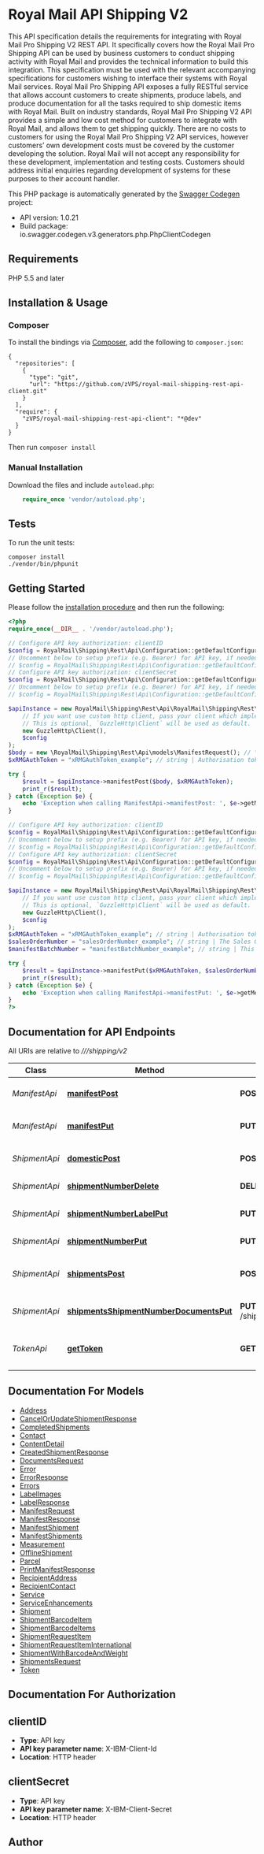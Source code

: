 # Royal Mail API Shipping V2
This API specification details the requirements for integrating with Royal Mail Pro Shipping V2 REST API. It specifically covers how the Royal Mail Pro Shipping API can be used by business customers to conduct shipping activity with Royal Mail and provides the technical information to build this integration. This specification must be used with the relevant accompanying specifications for customers wishing to interface their systems with Royal Mail services.  Royal Mail Pro Shipping API exposes a fully RESTful service that allows account customers to create shipments, produce labels, and produce documentation for all the tasks required to ship domestic items with Royal Mail. Built on industry standards, Royal Mail Pro Shipping V2 API provides a simple and low cost method for customers to integrate with Royal Mail, and allows them to get shipping quickly.  There are no costs to customers for using the Royal Mail Pro Shipping V2 API services, however customers’ own development costs must be covered by the customer developing the solution. Royal Mail will not accept any responsibility for these development, implementation and testing costs. Customers should address initial enquiries regarding development of systems for these purposes to their account handler.

This PHP package is automatically generated by the [Swagger Codegen](https://github.com/swagger-api/swagger-codegen) project:

- API version: 1.0.21
- Build package: io.swagger.codegen.v3.generators.php.PhpClientCodegen

## Requirements

PHP 5.5 and later

## Installation & Usage
### Composer

To install the bindings via [Composer](http://getcomposer.org/), add the following to `composer.json`:

```
{
  "repositories": [
    {
      "type": "git",
      "url": "https://github.com/zVPS/royal-mail-shipping-rest-api-client.git"
    }
  ],
  "require": {
    "zVPS/royal-mail-shipping-rest-api-client": "*@dev"
  }
}
```

Then run `composer install`

### Manual Installation

Download the files and include `autoload.php`:

```php
    require_once 'vendor/autoload.php';
```

## Tests

To run the unit tests:

```
composer install
./vendor/bin/phpunit
```

## Getting Started

Please follow the [installation procedure](#installation--usage) and then run the following:

```php
<?php
require_once(__DIR__ . '/vendor/autoload.php');

// Configure API key authorization: clientID
$config = RoyalMail\Shipping\Rest\Api\Configuration::getDefaultConfiguration()->setApiKey('X-IBM-Client-Id', 'YOUR_API_KEY');
// Uncomment below to setup prefix (e.g. Bearer) for API key, if needed
// $config = RoyalMail\Shipping\Rest\Api\Configuration::getDefaultConfiguration()->setApiKeyPrefix('X-IBM-Client-Id', 'Bearer');
// Configure API key authorization: clientSecret
$config = RoyalMail\Shipping\Rest\Api\Configuration::getDefaultConfiguration()->setApiKey('X-IBM-Client-Secret', 'YOUR_API_KEY');
// Uncomment below to setup prefix (e.g. Bearer) for API key, if needed
// $config = RoyalMail\Shipping\Rest\Api\Configuration::getDefaultConfiguration()->setApiKeyPrefix('X-IBM-Client-Secret', 'Bearer');

$apiInstance = new RoyalMail\Shipping\Rest\Api\RoyalMail\Shipping\Rest\Api\ManifestApi(
    // If you want use custom http client, pass your client which implements `GuzzleHttp\ClientInterface`.
    // This is optional, `GuzzleHttp\Client` will be used as default.
    new GuzzleHttp\Client(),
    $config
);
$body = new \RoyalMail\Shipping\Rest\Api\models\ManifestRequest(); // \RoyalMail\Shipping\Rest\Api\models\ManifestRequest | 
$xRMGAuthToken = "xRMGAuthToken_example"; // string | Authorisation token required to invoke this operation. Can be retrieved by invoking the **_/token** operation.

try {
    $result = $apiInstance->manifestPost($body, $xRMGAuthToken);
    print_r($result);
} catch (Exception $e) {
    echo 'Exception when calling ManifestApi->manifestPost: ', $e->getMessage(), PHP_EOL;
}

// Configure API key authorization: clientID
$config = RoyalMail\Shipping\Rest\Api\Configuration::getDefaultConfiguration()->setApiKey('X-IBM-Client-Id', 'YOUR_API_KEY');
// Uncomment below to setup prefix (e.g. Bearer) for API key, if needed
// $config = RoyalMail\Shipping\Rest\Api\Configuration::getDefaultConfiguration()->setApiKeyPrefix('X-IBM-Client-Id', 'Bearer');
// Configure API key authorization: clientSecret
$config = RoyalMail\Shipping\Rest\Api\Configuration::getDefaultConfiguration()->setApiKey('X-IBM-Client-Secret', 'YOUR_API_KEY');
// Uncomment below to setup prefix (e.g. Bearer) for API key, if needed
// $config = RoyalMail\Shipping\Rest\Api\Configuration::getDefaultConfiguration()->setApiKeyPrefix('X-IBM-Client-Secret', 'Bearer');

$apiInstance = new RoyalMail\Shipping\Rest\Api\RoyalMail\Shipping\Rest\Api\ManifestApi(
    // If you want use custom http client, pass your client which implements `GuzzleHttp\ClientInterface`.
    // This is optional, `GuzzleHttp\Client` will be used as default.
    new GuzzleHttp\Client(),
    $config
);
$xRMGAuthToken = "xRMGAuthToken_example"; // string | Authorisation token required to invoke this operation. Can be retrieved by invoking the **_/token** operation.
$salesOrderNumber = "salesOrderNumber_example"; // string | The Sales Order Number, which is available via the GUI the day after the manifest was created.
$manifestBatchNumber = "manifestBatchNumber_example"; // string | This is the batch number to print and is returned by a prior call to create manifest operation.

try {
    $result = $apiInstance->manifestPut($xRMGAuthToken, $salesOrderNumber, $manifestBatchNumber);
    print_r($result);
} catch (Exception $e) {
    echo 'Exception when calling ManifestApi->manifestPut: ', $e->getMessage(), PHP_EOL;
}
?>
```

## Documentation for API Endpoints

All URIs are relative to *///shipping/v2*

Class | Method | HTTP request | Description
------------ | ------------- | ------------- | -------------
*ManifestApi* | [**manifestPost**](docs/Api/ManifestApi.md#manifestpost) | **POST** /manifest | Create shipping manifest.
*ManifestApi* | [**manifestPut**](docs/Api/ManifestApi.md#manifestput) | **PUT** /manifest | Create manifest image.
*ShipmentApi* | [**domesticPost**](docs/Api/ShipmentApi.md#domesticpost) | **POST** /domestic | Create a domestic shipment.
*ShipmentApi* | [**shipmentNumberDelete**](docs/Api/ShipmentApi.md#shipmentnumberdelete) | **DELETE** /{shipmentNumber} | Cancel a shipment.
*ShipmentApi* | [**shipmentNumberLabelPut**](docs/Api/ShipmentApi.md#shipmentnumberlabelput) | **PUT** /{shipmentNumber}/label | Create shipment label.
*ShipmentApi* | [**shipmentNumberPut**](docs/Api/ShipmentApi.md#shipmentnumberput) | **PUT** /{shipmentNumber} | Update a shipment.
*ShipmentApi* | [**shipmentsPost**](docs/Api/ShipmentApi.md#shipmentspost) | **POST** /shipments | Create an international or domestic shipment.
*ShipmentApi* | [**shipmentsShipmentNumberDocumentsPut**](docs/Api/ShipmentApi.md#shipmentsshipmentnumberdocumentsput) | **PUT** /shipments/{shipmentNumber}/documents | Create international documents.
*TokenApi* | [**getToken**](docs/Api/TokenApi.md#gettoken) | **GET** /token | Method to get a JSON Web Token (JWT).

## Documentation For Models

 - [Address](docs/Model/Address.md)
 - [CancelOrUpdateShipmentResponse](docs/Model/CancelOrUpdateShipmentResponse.md)
 - [CompletedShipments](docs/Model/CompletedShipments.md)
 - [Contact](docs/Model/Contact.md)
 - [ContentDetail](docs/Model/ContentDetail.md)
 - [CreatedShipmentResponse](docs/Model/CreatedShipmentResponse.md)
 - [DocumentsRequest](docs/Model/DocumentsRequest.md)
 - [Error](docs/Model/Error.md)
 - [ErrorResponse](docs/Model/ErrorResponse.md)
 - [Errors](docs/Model/Errors.md)
 - [LabelImages](docs/Model/LabelImages.md)
 - [LabelResponse](docs/Model/LabelResponse.md)
 - [ManifestRequest](docs/Model/ManifestRequest.md)
 - [ManifestResponse](docs/Model/ManifestResponse.md)
 - [ManifestShipment](docs/Model/ManifestShipment.md)
 - [ManifestShipments](docs/Model/ManifestShipments.md)
 - [Measurement](docs/Model/Measurement.md)
 - [OfflineShipment](docs/Model/OfflineShipment.md)
 - [Parcel](docs/Model/Parcel.md)
 - [PrintManifestResponse](docs/Model/PrintManifestResponse.md)
 - [RecipientAddress](docs/Model/RecipientAddress.md)
 - [RecipientContact](docs/Model/RecipientContact.md)
 - [Service](docs/Model/Service.md)
 - [ServiceEnhancements](docs/Model/ServiceEnhancements.md)
 - [Shipment](docs/Model/Shipment.md)
 - [ShipmentBarcodeItem](docs/Model/ShipmentBarcodeItem.md)
 - [ShipmentBarcodeItems](docs/Model/ShipmentBarcodeItems.md)
 - [ShipmentRequestItem](docs/Model/ShipmentRequestItem.md)
 - [ShipmentRequestItemInternational](docs/Model/ShipmentRequestItemInternational.md)
 - [ShipmentWithBarcodeAndWeight](docs/Model/ShipmentWithBarcodeAndWeight.md)
 - [ShipmentsRequest](docs/Model/ShipmentsRequest.md)
 - [Token](docs/Model/Token.md)

## Documentation For Authorization


## clientID

- **Type**: API key
- **API key parameter name**: X-IBM-Client-Id
- **Location**: HTTP header

## clientSecret

- **Type**: API key
- **API key parameter name**: X-IBM-Client-Secret
- **Location**: HTTP header


## Author




